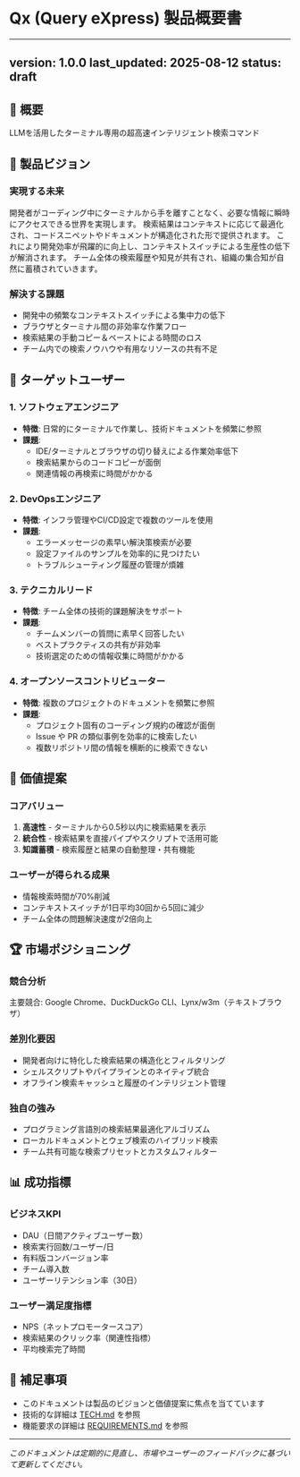 # Qx (Query eXpress) 製品概要書

---
version: 1.0.0
last_updated: 2025-08-12
status: draft
---

## 📌 概要

LLMを活用したターミナル専用の超高速インテリジェント検索コマンド

## 🎯 製品ビジョン

### 実現する未来

開発者がコーディング中にターミナルから手を離すことなく、必要な情報に瞬時にアクセスできる世界を実現します。
検索結果はコンテキストに応じて最適化され、コードスニペットやドキュメントが構造化された形で提供されます。
これにより開発効率が飛躍的に向上し、コンテキストスイッチによる生産性の低下が解消されます。
チーム全体の検索履歴や知見が共有され、組織の集合知が自然に蓄積されていきます。

### 解決する課題

- 開発中の頻繁なコンテキストスイッチによる集中力の低下
- ブラウザとターミナル間の非効率な作業フロー
- 検索結果の手動コピー＆ペーストによる時間のロス
- チーム内での検索ノウハウや有用なリソースの共有不足

## 👥 ターゲットユーザー

### 1. ソフトウェアエンジニア
- **特徴**: 日常的にターミナルで作業し、技術ドキュメントを頻繁に参照
- **課題**:
  - IDE/ターミナルとブラウザの切り替えによる作業効率低下
  - 検索結果からのコードコピーが面倒
  - 関連情報の再検索に時間がかかる

### 2. DevOpsエンジニア
- **特徴**: インフラ管理やCI/CD設定で複数のツールを使用
- **課題**:
  - エラーメッセージの素早い解決策検索が必要
  - 設定ファイルのサンプルを効率的に見つけたい
  - トラブルシューティング履歴の管理が煩雑

### 3. テクニカルリード
- **特徴**: チーム全体の技術的課題解決をサポート
- **課題**:
  - チームメンバーの質問に素早く回答したい
  - ベストプラクティスの共有が非効率
  - 技術選定のための情報収集に時間がかかる

### 4. オープンソースコントリビューター
- **特徴**: 複数のプロジェクトのドキュメントを頻繁に参照
- **課題**:
  - プロジェクト固有のコーディング規約の確認が面倒
  - Issue や PR の類似事例を効率的に検索したい
  - 複数リポジトリ間の情報を横断的に検索できない

## 💎 価値提案

### コアバリュー

1. **高速性** - ターミナルから0.5秒以内に検索結果を表示
2. **統合性** - 検索結果を直接パイプやスクリプトで活用可能
3. **知識蓄積** - 検索履歴と結果の自動整理・共有機能

### ユーザーが得られる成果

- 情報検索時間が70%削減
- コンテキストスイッチが1日平均30回から5回に減少
- チーム全体の問題解決速度が2倍向上

## 🏆 市場ポジショニング

### 競合分析

主要競合: Google Chrome、DuckDuckGo CLI、Lynx/w3m（テキストブラウザ）

### 差別化要因

- 開発者向けに特化した検索結果の構造化とフィルタリング
- シェルスクリプトやパイプラインとのネイティブ統合
- オフライン検索キャッシュと履歴のインテリジェント管理

### 独自の強み

- プログラミング言語別の検索結果最適化アルゴリズム
- ローカルドキュメントとウェブ検索のハイブリッド検索
- チーム共有可能な検索プリセットとカスタムフィルター

## 📊 成功指標

### ビジネスKPI

- DAU（日間アクティブユーザー数）
- 検索実行回数/ユーザー/日
- 有料版コンバージョン率
- チーム導入数
- ユーザーリテンション率（30日）

### ユーザー満足度指標

- NPS（ネットプロモータースコア）
- 検索結果のクリック率（関連性指標）
- 平均検索完了時間

## 📝 補足事項

- このドキュメントは製品のビジョンと価値提案に焦点を当てています
- 技術的な詳細は [TECH.md](./TECH.md) を参照
- 機能要求の詳細は [REQUIREMENTS.md](./REQUIREMENTS.md) を参照

---

*このドキュメントは定期的に見直し、市場やユーザーのフィードバックに基づいて更新してください。*